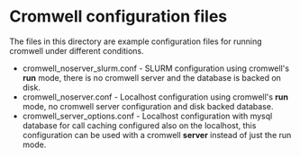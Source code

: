 # Cromwell configuration files

The files in this directory are example configuration files for running cromwell under different conditions.

* cromwell_noserver_slurm.conf - SLURM configuration using cromwell's **run** mode, there is no cromwell server and the database is backed on disk.
* cromwell_noserver.conf - Localhost configuration using cromwell's **run** mode, no cromwell server configuration and disk backed database.
* cromwell_server_options.conf - Localhost configuration with mysql database for call caching configured also on the localhost, this configuration can be used with a cromwell **server** instead of just the run mode.